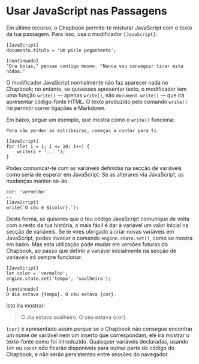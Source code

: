 # Usar JavaScript nas Passagens

Em último recurso, o Chapbook permite-te misturar JavaScript com o texto da tua passagem. Para isso, usa o modificador `[JavaScript]`:

```
[JavaScript]
documento.título = 'Um picle peganhento';

[continuado]
"Ora bolas," pensas contigo mesmo. "Nunca vou conseguir tirar esta nódoa."
```

O modificador JavaScript normalmente não faz aparecer nada no Chapbook; no entanto, se quisesses apresentar texto, o modificador tem uma função `write()` — apenas `write()`, não `document.write()` — que irá apresentar código-fonte HTML. O texto produzido pelo comando `write()` _irá_ permitir correr ligações e Markdown.

Em baixo, segue um exemplo, que mostra como o `write()` funciona:

```
Para não perder as estribeiras, começas a contar para ti:

[JavaScript]
for (let i = 1; i <= 10; i++) {
	write(i + '... ');
}
```

Podes comunicar-te com as variáveis definidas na secção de variáveis como seria de esperar em JavaScript. Se as alterares via JavaScript, as mudanças manter-se-ão.

```
cor: 'vermelho'
--
[JavaScript]
write(`O céu é ${color}.`);
```

Desta forma, se quiseres que o teu código JavaScript comunique de volta com o resto da tua história, o mais fácil é dar à variável um valor inicial na secção de variáveis. Se te vires obrigado a criar novas variáveis em JavaScript, podes invocar o comando `engine.state.set()`, como se mostra em baixo. Mas esta utilização pode mudar em versões futuras do Chapbook, ao passo que definir a variável inicialmente na secção de variáveis irá sempre funcionar.

```
[JavaScript]
let color = 'vermelho';
engine.state.set('tempo', 'soalheiro');

[continuado]
O dia estava {tempo}. O céu estava {cor}.
```

Isto ira mostrar:

> O dia estava soalheiro. O céu estava {cor}.

`{cor}` é apresentado assim porque se o Chapbook não consegue encontrar um nome de variável nem um inserto que correspondam, ele irá mostrar o texto-fonte como foi introduzido. Quaisquer variáveis declaradas, usando `let` ou `const` *não* ficarão disponíveis para outras parte do código do Chapbook, e não serão persistentes  entre sessões do navegador.
